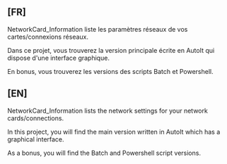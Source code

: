 ## [FR]
NetworkCard_Information liste les paramètres réseaux de vos cartes/connexions réseaux.

Dans ce projet, vous trouverez la version principale écrite en AutoIt qui dispose d'une interface graphique.

En bonus, vous trouverez les versions des scripts Batch et Powershell.



## [EN]
NetworkCard_Information lists the network settings for your network cards/connections.

In this project, you will find the main version written in AutoIt which has a graphical interface.

As a bonus, you will find the Batch and Powershell script versions.
